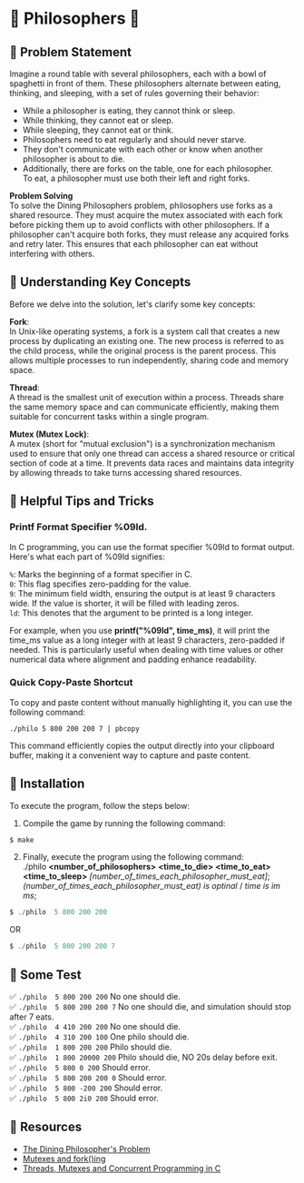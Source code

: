 # 🍴 Philosophers 🍴

## 🍝 Problem Statement
Imagine a round table with several philosophers, each with a bowl of spaghetti in front of them. These philosophers alternate between eating, thinking, and sleeping, with a set of rules governing their behavior:

- While a philosopher is eating, they cannot think or sleep.
- While thinking, they cannot eat or sleep.
- While sleeping, they cannot eat or think.
- Philosophers need to eat regularly and should never starve.
- They don't communicate with each other or know when another philosopher is about to die.
- Additionally, there are forks on the table, one for each philosopher. <br>
  To eat, a philosopher must use both their left and right forks.

**Problem Solving** <br>
To solve the Dining Philosophers problem, philosophers use forks as a shared resource. They must acquire the mutex associated with each fork before picking them up to avoid conflicts with other philosophers. If a philosopher can't acquire both forks, they must release any acquired forks and retry later. This ensures that each philosopher can eat without interfering with others.

## 🍝 Understanding Key Concepts
Before we delve into the solution, let's clarify some key concepts:

**Fork**: <br>
In Unix-like operating systems, a fork is a system call that creates a new process by duplicating an existing one. The new process is referred to as the child process, while the original process is the parent process. This allows multiple processes to run independently, sharing code and memory space.

**Thread**: <br>
A thread is the smallest unit of execution within a process. Threads share the same memory space and can communicate efficiently, making them suitable for concurrent tasks within a single program.

**Mutex (Mutex Lock)**: <br>
A mutex (short for "mutual exclusion") is a synchronization mechanism used to ensure that only one thread can access a shared resource or critical section of code at a time. It prevents data races and maintains data integrity by allowing threads to take turns accessing shared resources.


## 🍝 Helpful Tips and Tricks

### Printf Format Specifier %09ld.
In C programming, you can use the format specifier %09ld to format output. Here's what each part of %09ld signifies:

`%`: Marks the beginning of a format specifier in C. <br>
`0`: This flag specifies zero-padding for the value. <br>
`9`: The minimum field width, ensuring the output is at least 9 characters wide. If the value is shorter, it will be filled with leading zeros. <br>
`ld`: This denotes that the argument to be printed is a long integer. <br>

For example, when you use **printf("%09ld", time_ms)**, it will print the time_ms value as a long integer with at least 9 characters, zero-padded if needed. This is particularly useful when dealing with time values or other numerical data where alignment and padding enhance readability.

### Quick Copy-Paste Shortcut
To copy and paste content without manually highlighting it, you can use the following command:

`./philo 5 800 200 200 7 | pbcopy`

This command efficiently copies the output directly into your clipboard buffer, making it a convenient way to capture and paste content.

## 🍝 Installation

To execute the program, follow the steps below:

1. Compile the game by running the following command:
```C
$ make
```
2. Finally, execute the program using the following command: <br>
./philo **<**number_of_philosophers**>** **<**time_to_die**>** **<**time_to_eat**>** **<**time_to_sleep**>** *[number_of_times_each_philosopher_must_eat]*; <br>
*(number_of_times_each_philosopher_must_eat) is optinal* / *time is im ms*;
```C
$ ./philo  5 800 200 200
```
OR
```C
$ ./philo  5 800 200 200 7
```

## 🍝 Some Test
✅ `./philo  5 800 200 200`    No one should die. <br>
✅ `./philo  5 800 200 200 7`  No one should die, and simulation should stop after 7 eats. <br>
✅ `./philo  4 410 200 200`    No one should die. <br>
✅ `./philo  4 310 200 100`    One philo should die. <br>
✅ `./philo  1 800 200 200`    Philo should die. <br>
✅ `./philo  1 800 20000 200`  Philo should die, NO 20s delay before exit. <br>
✅ `./philo  5 800 0 200`      Should error. <br>
✅ `./philo  5 800 200 200 0`  Should error. <br>
✅ `./philo  5 800 -200 200`   Should error. <br>
✅ `./philo  5 800 2i0 200`    Should error. <br>

## 🍝 Resources

- [The Dining Philosopher's Problem](https://medium.com/swlh/the-dining-philosophers-problem-bbdb92e6b788)
- [Mutexes and fork()ing](https://brauner.io/2018/03/04/locking-in-shared-libraries.html)
- [Threads, Mutexes and Concurrent Programming in C](https://www.codequoi.com/en/threads-mutexes-and-concurrent-programming-in-c/)
